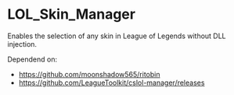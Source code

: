 # LOL_Skin_Manager
Enables the selection of any skin in League of Legends without DLL injection.

Dependend on:
- https://github.com/moonshadow565/ritobin
- https://github.com/LeagueToolkit/cslol-manager/releases 
